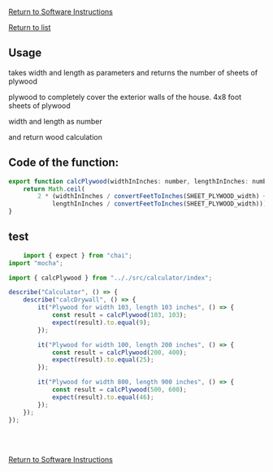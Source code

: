 [Return to Software Instructions](../software-instructions.md) 

[Return to list](../../src/calculator/readme.md) 

## Usage
takes width and length as parameters
and returns the number of sheets of plywood 

plywood to completely cover the exterior walls of the house.
4x8 foot sheets of plywood

width and length as number

and return wood calculation

## Code of the function: 

```javascript
export function calcPlywood(widthInInches: number, lengthInInches: number) {
    return Math.ceil(
        2 * (widthInInches / convertFeetToInches(SHEET_PLYWOOD_width) +
            lengthInInches / convertFeetToInches(SHEET_PLYWOOD_width)));
}
```

## test

```Javascript
    import { expect } from "chai";
import "mocha";

import { calcPlywood } from ".././src/calculator/index";

describe("Calculator", () => {
    describe("calcDrywall", () => {
        it("Plywood for width 103, length 103 inches", () => {
            const result = calcPlywood(103, 103);
            expect(result).to.equal(9);
        });

        it("Plywood for width 100, length 200 inches", () => {
            const result = calcPlywood(200, 400);
            expect(result).to.equal(25);
        });

        it("Plywood for width 800, length 900 inches", () => {
            const result = calcPlywood(500, 600);
            expect(result).to.equal(46);
        });
    });
});

```



<br/>
<br/>

[Return to Software Instructions](../software-instructions.md) 
